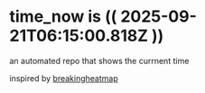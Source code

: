 # time_now is (( 2025-09-21T06:15:00.818Z ))

an automated repo that shows the currnent time

inspired by [breakingheatmap](https://github.com/breakingheatmap/breakingheatmap)